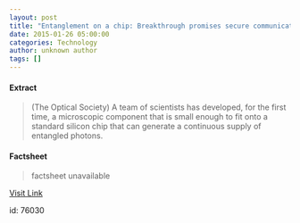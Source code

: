 ```yaml
---
layout: post
title: "Entanglement on a chip: Breakthrough promises secure communications and faster computers"
date: 2015-01-26 05:00:00
categories: Technology
author: unknown author
tags: []
---
```



#### Extract
>(The Optical Society) A team of scientists has developed, for the first time, a microscopic component that is small enough to fit onto a standard silicon chip that can generate a continuous supply of entangled photons.

#### Factsheet
>factsheet unavailable

[Visit Link](http://www.eurekalert.org/pub_releases/2015-01/tos-eoa012115.php)

id:   76030

